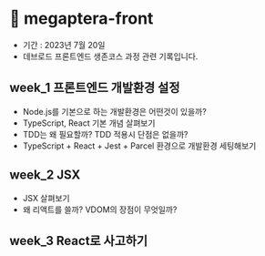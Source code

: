 # 🐋 megaptera-front

* 기간 : 2023년 7월 20일
* 데브로드 프론트엔드 생존코스 과정 관련 기록입니다.

## week\_1 프론트엔드 개발환경 설정

* Node.js를 기본으로 하는 개발환경은 어떤것이 있을까?
* TypeScript, React 기본 개념 살펴보기
* TDD는 왜 필요할까? TDD 적용시 단점은 없을까?
* TypeScript + React + Jest + Parcel 환경으로 개발환경 세팅해보기

## week\_2 JSX

* JSX 살펴보기
* 왜 리액트를 쓸까? VDOM의 장점이 무엇일까?

## week\_3 React로 사고하기
